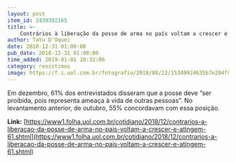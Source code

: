 ```yaml
---
layout: post
item_id: 2439392165
title: >-
    Contrários à liberação da posse de arma no país voltam a crescer e atingem 61%
author: Tatu D'Oquei
date: 2018-12-31 01:00:00
pub_date: 2018-12-31 01:00:00
time_added: 2019-01-01 10:32:06
category: resistimos
image: https://f.i.uol.com.br/fotografia/2018/08/22/15349924635b7e204f94409_1534992463_3x2_rt.jpg
---
```


Em dezembro, 61% dos entrevistados disseram que a posse deve “ser proibida, pois representa ameaça à vida de outras pessoas”. No levantamento anterior, de outubro, 55% concordavam com essa posição.

**Link:** [https://www1.folha.uol.com.br/cotidiano/2018/12/contrarios-a-liberacao-da-posse-de-arma-no-pais-voltam-a-crescer-e-atingem-61.shtml](https://www1.folha.uol.com.br/cotidiano/2018/12/contrarios-a-liberacao-da-posse-de-arma-no-pais-voltam-a-crescer-e-atingem-61.shtml)

